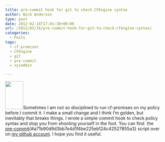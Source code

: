 ```yaml
---
title: pre-commit hook for git to check CFEngine syntax
author: Nick Anderson
type: post
date: 2012-02-16T17:01:38+00:00
url: /2012/02/16/pre-commit-hook-for-git-to-check-cfengine-syntax/
categories:
  - Posts
tags:
  - cf-promises
  - CFEngine
  - git
  - pre-commit
  - sysadmin

---
```

[<img class="alignleft  wp-image-946" title="git-logo" src="http://www.cmdln.org/images/wp-content/uploads/2012/02/git-logo-97x150.png" alt="" width="58" height="90" />][1]Sometimes I am not so disciplined to run cf-promises on my policy before I commit it. I make a small change and I think I&#8217;m golden, but inevitably that breaks things. I wrote a simple commit hook to check policy syntax and stop you from shooting yourself in the foot. You can find  the [pre-commit][2]{#a71b90d9d3bb7e4d1f4be225eb124c42527855a3} script over on [my github account][3]. I hope you find it useful.

 [1]: http://www.cmdln.org/images/wp-content/uploads/2012/02/git-logo.png
 [2]: https://github.com/nickanderson/nickanderson-cfengine-library/blob/master/pre-commit
 [3]: https://github.com/nickanderson
